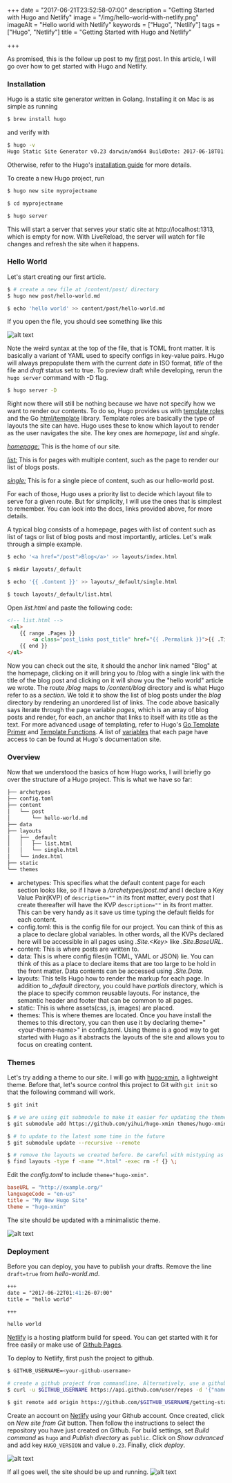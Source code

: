 +++
date = "2017-06-21T23:52:58-07:00"
description = "Getting Started with Hugo and Netlify"
image = "/img/hello-world-with-netlify.png"
imageAlt = "Hello world with Netlify"
keywords = ["Hugo", "Netlify"]
tags = ["Hugo", "Netlify"]
title = "Getting Started with Hugo and Netlify"

+++

As promised, this is the follow up post to my [first](/blog/writing-a-blog-in-2017) post. In this article, I will go over how to get started with Hugo and Netlify.

### Installation
Hugo is a static site generator written in Golang. Installing it on Mac is as simple as running

```bash
$ brew install hugo
```

and verify with

```bash
$ hugo -v
Hugo Static Site Generator v0.23 darwin/amd64 BuildDate: 2017-06-18T01:24:03-07:00
```

Otherwise, refer to the Hugo's [installation guide](https://gohugo.io/overview/installing/) for more details.

To create a new Hugo project, run

```bash
$ hugo new site myprojectname

$ cd myprojectname

$ hugo server
```

This will start a server that serves your static site at http://localhost:1313, which is empty for now. With LiveReload, the server will watch for file changes and refresh the site when it happens.

### Hello World
Let's start creating our first article.

```bash
$ # create a new file at /content/post/ directory
$ hugo new post/hello-world.md

$ echo 'hello world' >> content/post/hello-world.md
```

If you open the file, you should see something like this

![alt text](/img/hello-world.png "Hello world markdown")

Note the weird syntax at the top of the file, that is TOML front matter. It is basically a variant of YAML used to specify configs in key-value pairs. Hugo will always prepopulate them with the current *date* in ISO format, *title* of the file and *draft* status set to true. To preview draft while developing, rerun the `hugo server` command with -D flag.

```bash
$ hugo server -D
```

Right now there will still be nothing because we have not specify how we want to render our contents. To do so, Hugo provides us with [template roles](https://gohugo.io/templates/overview/) and the Go [html/template](https://golang.org/pkg/html/template/) library. Template roles are basically the type of layouts the site can have. Hugo uses these to know which layout to render as the user navigates the site. The key ones are *homepage*, *list* and *single*.

*[homepage:](https://gohugo.io/templates/homepage/)*
This is the home of our site.

*[list:](https://gohugo.io/templates/list/)*
This is for pages with multiple content, such as the page to render our list of blogs posts.

*[single:](https://gohugo.io/templates/content/)*
This is for a single piece of content, such as our hello-world post.

For each of those, Hugo uses a priority list to decide which layout file to serve for a given route. But for simplicity, I will use the ones that is simplest to remember. You can look into the docs, links provided above, for more details.

A typical blog consists of a homepage, pages with list of content such as list of tags or list of blog posts and most importantly, articles. Let's walk through a simple example.

```bash
$ echo '<a href="/post">Blog</a>' >> layouts/index.html

$ mkdir layouts/_default

$ echo '{{ .Content }}' >> layouts/_default/single.html

$ touch layouts/_default/list.html
```

Open *list.html* and paste the following code:


```html
<!-- list.html -->
 <ul>
    {{ range .Pages }}
        <a class="post_links post_title" href="{{ .Permalink }}">{{ .Title }}</a>
    {{ end }}
</ul>
```

Now you can check out the site, it should the anchor link named "Blog" at the homepage, clicking on it will bring you to /blog with a single link with the title of the blog post and clicking on it will show you the "hello world" article we wrote. The route */blog* maps to */content/blog* directory and is what Hugo refer to as a *section*. We told it to show the list of blog posts under the *blog* directory by rendering an unordered list of links. The code above basically says iterate through the page variable *pages*, which is an array of blog posts and render, for each, an anchor that links to itself with its title as the text. For more advanced usage of templating, refer to Hugo's [Go Template Primer](https://gohugo.io/templates/go-templates/) and [Template Functions](https://gohugo.io/templates/functions/). A list of [variables](https://gohugo.io/templates/variables#taxonomy-terms-page-variables) that each page have access to can be found at Hugo's documentation site.

### Overview
Now that we understood the basics of how Hugo works, I will briefly go over the structure of a Hugo project. This is what we have so far:

```bash
├── archetypes
├── config.toml
├── content
│   └── post
│       └── hello-world.md
├── data
├── layouts
│   ├── _default
│   │   ├── list.html
│   │   └── single.html
│   └── index.html
├── static
└── themes
```

- archetypes: This specifies what the default content page for each section looks like, so if I have a */archetypes/post.md* and I declare a Key Value Pair(KVP) of `description=""` in its front matter, every post that I create thereafter will have the KVP `description=""` in its front matter. This can be very handy as it save us time typing the default fields for each content.
- config.toml: this is the config file for our project. You can think of this as a place to declare global variables. In other words, all the KVPs declared here will be accessible in all pages using *.Site.\<Key\>* like *.Site.BaseURL*.
- content: This is where posts are written to.
- data: This is where config files(in TOML, YAML or JSON) lie. You can think of this as a place to declare items that are too large to be hold in the front matter. Data contents can be accessed using *.Site.Data*.
- layouts: This tells Hugo how to render the markup for each page. In addition to *_default* directory, you could have *partials* directory, which is the place to specify common reusable layouts. For instance, the semantic header and footer that can be common to all pages.
- static: This is where assets(css, js, images) are placed.
- themes: This is where themes are located. Once you have install the themes to this directory, you can then use it by declaring theme="\<your-theme-name\>" in config.toml. Using theme is a good way to get started with Hugo as it abstracts the layouts of the site and allows you to focus on creating content.

### Themes
Let's try adding a theme to our site. I will go with [hugo-xmin](https://github.com/yihui/hugo-xmin), a lightweight theme. Before that, let's source control this project to Git with `git init` so that the following command will work.

```bash
$ git init

$ # we are using git submodule to make it easier for updating the theme in near future
$ git submodule add https://github.com/yihui/hugo-xmin themes/hugo-xmin

$ # to update to the latest some time in the future
$ git submodule update --recursive --remote

$ # remove the layouts we created before. Be careful with mistyping as it might unintentionally delete your other files. Alternatively, delete them manually.
$ find layouts -type f -name "*.html" -exec rm -f {} \;
```

Edit the *config.toml* to include `theme="hugo-xmin"`.

```toml
baseURL = "http://example.org/"
languageCode = "en-us"
title = "My New Hugo Site"
theme = "hugo-xmin"
```

The site should be updated with a minimalistic theme.

![alt text](/img/hello-world-with-hugo-xmin.png "Hello world with Hugo Xmin theme")

### Deployment
Before you can deploy, you have to publish your drafts. Remove the line `draft=true` from *hello-world.md*.

```md
+++
date = "2017-06-22T01:41:26-07:00"
title = "hello world"

+++

hello world
```

[Netlify](https://www.netlify.com/) is a hosting platform build for speed. You can get started with it for free easily or make use of [Github Pages](https://pages.github.com/).

To deploy to Netlify, first push the project to github.

```bash
$ GITHUB_USERNAME=<your-github-username>

# create a github project from commandline. Alternatively, use a github client.
$ curl -u $GITHUB_USERNAME https://api.github.com/user/repos -d '{"name":"getting-started-with-hugo-and-netlify"}'

$ git remote add origin https://github.com/$GITHUB_USERNAME/getting-started-with-hugo-and-netlify
```

Create an account on [Netlify](https://www.netlify.com/) using your Github account. Once created, click on *New site from Git* button. Then follow the instructions to select the repository you have just created on Github. For build settings, set *Build command* as `hugo` and *Publish directory* as `public`. Click on *Show advanced* and add key `HUGO_VERSION` and value `0.23`. Finally, click *deploy*.

![alt text](/img/hello-world-with-netlify-build.png "Hello world with Netlify build")

If all goes well, the site should be up and running.
![alt text](/img/hello-world-with-netlify.png "Hello world with Netlify")

